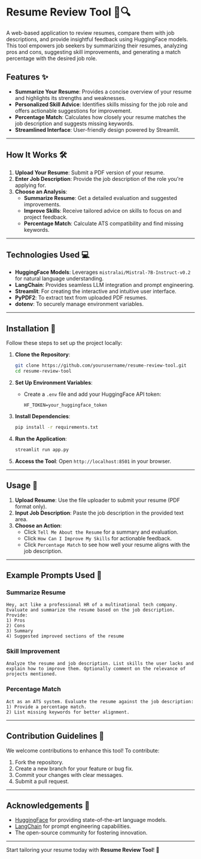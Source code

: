 # Resume Review Tool 📄🔍

A web-based application to review resumes, compare them with job descriptions, and provide insightful feedback using HuggingFace models. This tool empowers job seekers by summarizing their resumes, analyzing pros and cons, suggesting skill improvements, and generating a match percentage with the desired job role.

## Features ✨
- **Summarize Your Resume**: Provides a concise overview of your resume and highlights its strengths and weaknesses.
- **Personalized Skill Advice**: Identifies skills missing for the job role and offers actionable suggestions for improvement.
- **Percentage Match**: Calculates how closely your resume matches the job description and suggests missing keywords.
- **Streamlined Interface**: User-friendly design powered by Streamlit.

---

## How It Works 🛠️

1. **Upload Your Resume**: Submit a PDF version of your resume.
2. **Enter Job Description**: Provide the job description of the role you're applying for.
3. **Choose an Analysis**:
    - **Summarize Resume**: Get a detailed evaluation and suggested improvements.
    - **Improve Skills**: Receive tailored advice on skills to focus on and project feedback.
    - **Percentage Match**: Calculate ATS compatibility and find missing keywords.

---

## Technologies Used 💻
- **HuggingFace Models**: Leverages `mistralai/Mistral-7B-Instruct-v0.2` for natural language understanding.
- **LangChain**: Provides seamless LLM integration and prompt engineering.
- **Streamlit**: For creating the interactive and intuitive user interface.
- **PyPDF2**: To extract text from uploaded PDF resumes.
- **dotenv**: To securely manage environment variables.

---

## Installation 🚀

Follow these steps to set up the project locally:

1. **Clone the Repository**:
    ```bash
    git clone https://github.com/yourusername/resume-review-tool.git
    cd resume-review-tool
    ```

2. **Set Up Environment Variables**:
    - Create a `.env` file and add your HuggingFace API token:
      ```
      HF_TOKEN=your_huggingface_token
      ```

3. **Install Dependencies**:
    ```bash
    pip install -r requirements.txt
    ```

4. **Run the Application**:
    ```bash
    streamlit run app.py
    ```

5. **Access the Tool**:
    Open `http://localhost:8501` in your browser.

---

## Usage 💼

1. **Upload Resume**: Use the file uploader to submit your resume (PDF format only).
2. **Input Job Description**: Paste the job description in the provided text area.
3. **Choose an Action**:
    - Click `Tell Me About the Resume` for a summary and evaluation.
    - Click `How Can I Improve My Skills` for actionable feedback.
    - Click `Percentage Match` to see how well your resume aligns with the job description.

---

## Example Prompts Used 📝

### Summarize Resume
```plaintext
Hey, act like a professional HR of a multinational tech company. Evaluate and summarize the resume based on the job description. Provide:
1) Pros
2) Cons
3) Summary
4) Suggested improved sections of the resume
```

### Skill Improvement
```plaintext
Analyze the resume and job description. List skills the user lacks and explain how to improve them. Optionally comment on the relevance of projects mentioned.
```

### Percentage Match
```plaintext
Act as an ATS system. Evaluate the resume against the job description:
1) Provide a percentage match.
2) List missing keywords for better alignment.
```

---

## Contribution Guidelines 🤝
We welcome contributions to enhance this tool! To contribute:
1. Fork the repository.
2. Create a new branch for your feature or bug fix.
3. Commit your changes with clear messages.
4. Submit a pull request.

---

## Acknowledgements 🙌
- [HuggingFace](https://huggingface.co/) for providing state-of-the-art language models.
- [LangChain](https://python.langchain.com/) for prompt engineering capabilities.
- The open-source community for fostering innovation.

---

Start tailoring your resume today with **Resume Review Tool**! 🎯
